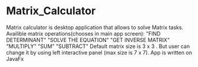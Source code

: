 # Matrix_Calculator
Matrix calculator is desktop application that allows to solve Matrix tasks.
Availible matrix operations(chooses in main app screen):
"FIND DETERMINANT"
"SOLVE THE EQUATION"
"GET INVERSE MATRIX"
"MULTIPLY"
"SUM"
"SUBTRACT"
Default matrix size is 3 x 3 . But user can change it by using left interactive panel (max size is 7 x 7).
App is written on JavaFx
